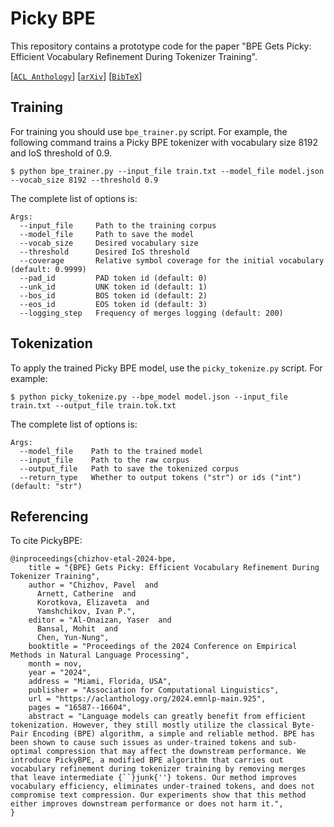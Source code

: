 # Picky BPE

This repository contains a prototype code for the paper "BPE Gets Picky: Efficient Vocabulary Refinement
During Tokenizer Training". 

[[`ACL Anthology`](https://aclanthology.org/2024.emnlp-main.925)] [[`arXiv`](https://arxiv.org/abs/2409.04599)] [[`BibTeX`](#referencing)] 

## Training

For training you should use `bpe_trainer.py` script. For example, the following command trains a 
Picky BPE tokenizer with vocabulary size 8192 and IoS threshold of 0.9.

```
$ python bpe_trainer.py --input_file train.txt --model_file model.json --vocab_size 8192 --threshold 0.9
```

The complete list of options is:

```
Args:
  --input_file     Path to the training corpus
  --model_file     Path to save the model
  --vocab_size     Desired vocabulary size
  --threshold      Desired IoS threshold
  --coverage       Relative symbol coverage for the initial vocabulary (default: 0.9999)
  --pad_id         PAD token id (default: 0)
  --unk_id         UNK token id (default: 1)
  --bos_id         BOS token id (default: 2)
  --eos_id         EOS token id (default: 3)
  --logging_step   Frequency of merges logging (default: 200)
```

## Tokenization

To apply the trained Picky BPE model, use the `picky_tokenize.py` script. For example:

```
$ python picky_tokenize.py --bpe_model model.json --input_file train.txt --output_file train.tok.txt
```

The complete list of options is:

```
Args:
  --model_file    Path to the trained model
  --input_file    Path to the raw corpus
  --output_file   Path to save the tokenized corpus
  --return_type   Whether to output tokens ("str") or ids ("int") (default: "str")
```

## Referencing

To cite PickyBPE:

```
@inproceedings{chizhov-etal-2024-bpe,
    title = "{BPE} Gets Picky: Efficient Vocabulary Refinement During Tokenizer Training",
    author = "Chizhov, Pavel  and
      Arnett, Catherine  and
      Korotkova, Elizaveta  and
      Yamshchikov, Ivan P.",
    editor = "Al-Onaizan, Yaser  and
      Bansal, Mohit  and
      Chen, Yun-Nung",
    booktitle = "Proceedings of the 2024 Conference on Empirical Methods in Natural Language Processing",
    month = nov,
    year = "2024",
    address = "Miami, Florida, USA",
    publisher = "Association for Computational Linguistics",
    url = "https://aclanthology.org/2024.emnlp-main.925",
    pages = "16587--16604",
    abstract = "Language models can greatly benefit from efficient tokenization. However, they still mostly utilize the classical Byte-Pair Encoding (BPE) algorithm, a simple and reliable method. BPE has been shown to cause such issues as under-trained tokens and sub-optimal compression that may affect the downstream performance. We introduce PickyBPE, a modified BPE algorithm that carries out vocabulary refinement during tokenizer training by removing merges that leave intermediate {``}junk{''} tokens. Our method improves vocabulary efficiency, eliminates under-trained tokens, and does not compromise text compression. Our experiments show that this method either improves downstream performance or does not harm it.",
}
```
